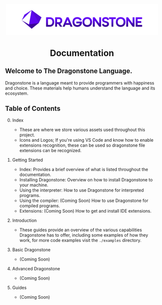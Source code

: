 <p align="center">
    <div align="center">
        <img src="./0_Index/logos/Dragonstone-Logo-Full.png" width="500"/>
    </div>
</p>

# <p align="center"> Documentation

## Welcome to The Dragonstone Language.

Dragonstone is a language meant to provide programmers with happiness and choice. These materials help humans understand the language and its ecosystem.

## Table of Contents

0. Index
    - These are where we store various assets used throughout this project.
    - Icons and Logos; If you're using VS Code and know how to enable extensions recognition, these can be used so dragonstone file extensions can be recognized. 

1. Getting Started
    - Index: Provides a brief overview of what is listed throughout the documentation.
    - Installing Dragonstone: Overview on how to install Dragonstone to your machine.
    - Using the interpreter: How to use Dragonstone for interpreted programs.
    - Using the compiler: (Coming Soon) How to use Dragonstone for compiled programs.
    - Extensions: (Coming Soon) How to get and install IDE extensions.

2. Introduction
    - These guides provide an overview of the various capabilities Dragonstone has to offer, including some examples of how they work, for more code examples visit the `./examples` directory.

3. Basic Dragonstone
    - (Coming Soon)

4. Advanced Dragonstone
    - (Coming Soon)

5. Guides
    - (Coming Soon)

